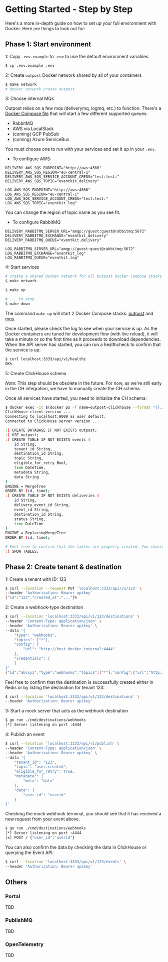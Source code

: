 # Getting Started - Step by Step

Here's a more in-depth guide on how to set up your full environment with Docker. Here are things to look out for:

## Phase 1: Start environment

1: Copy `.env.example` to `.env` to use the default environment variables.

```sh
$ cp .env.example .env
```

2: Create `outpost` Docker network shared by all of your containers

```sh
$ make network
# docker network create outpost
```

3: Choose internal MQs

Outpost relies on a few mqs (deliverymq, logmq, etc.) to function. There's a [Docker Compose file](../../build/dev/mqs/compose.yml) that will start a few different supported queues:

- RabbitMQ
- AWS via LocalStack
- (coming) GCP PubSub
- (coming) Azure ServiceBus

You must choose one to run with your services and set it up in your `.env`.

- To configure AWS:

```
DELIVERY_AWS_SQS_ENDPOINT="http://aws:4566"
DELIVERY_AWS_SQS_REGION="eu-central-1"
DELIVERY_AWS_SQS_SERVICE_ACCOUNT_CREDS="test:test:"
DELIVERY_AWS_SQS_TOPIC="eventkit_delivery"

LOG_AWS_SQS_ENDPOINT="http://aws:4566"
LOG_AWS_SQS_REGION="eu-central-1"
LOG_AWS_SQS_SERVICE_ACCOUNT_CREDS="test:test:"
LOG_AWS_SQS_TOPIC="eventkit_log"
```

You can change the region of topic name as you see fit.

- To configure RabbitMQ

```
DELIVERY_RABBITMQ_SERVER_URL="amqp://guest:guest@rabbitmq:5672"
DELIVERY_RABBITMQ_EXCHANGE="eventkit_delivery"
DELIVERY_RABBITMQ_QUEUE="eventkit.delivery"

LOG_RABBITMQ_SERVER_URL="amqp://guest:guest@rabbitmq:5672"
LOG_RABBITMQ_EXCHANGE="eventkit_log"
LOG_RABBITMQ_QUEUE="eventkit.log"
```

4: Start services

```sh
# create a shared Docker network for all Outpost Docker Compose stacks
$ make network

$ make up

# ... to stop
$ make down
```

The command `make up` will start 2 Docker Compose stacks: [outpost](../../build/dev/compose.yml) and [mqs](../../build/dev/mqs/compose.yml).

Once started, please check the log to see when your service is up. As the Docker containers are tuned for development flow (with live reload), it will take a minute or so the first time as it proceeds to download dependencies. When the API server has started, you can run a healthcheck to confirm that the service is up:

```sh
$ curl localhost:3333/api/v1/healthz
OK%
```

5: Create ClickHouse schema

_Note_: This step should be obsolete in the future. For now, as we're still early in the CH integration, we have to manually create the CH schema.

Once all services have started, you need to initialize the CH schema:

```sh
$ docker exec -it $(docker ps -f name=outpost-clickhouse --format "{{.ID}}") clickhouse-client
ClickHouse client version ...
Connecting to localhost:9000 as user default.
Connected to ClickHouse server version ...

:) CREATE DATABASE IF NOT EXISTS outpost;
:) USE outpost;
:) CREATE TABLE IF NOT EXISTS events (
	id String,
	tenant_id String,
	destination_id String,
	topic String,
	eligible_for_retry Bool,
	time DateTime,
	metadata String,
	data String
)
ENGINE = MergeTree
ORDER BY (id, time);
:) CREATE TABLE IF NOT EXISTS deliveries (
	id String,
	delivery_event_id String,
	event_id String,
	destination_id String,
	status String,
	time DateTime
)
ENGINE = ReplacingMergeTree
ORDER BY (id, time);

# Feel free to confirm that the tables are properly created. You should see 2 tables, `events` and `deliveries` here.
:) SHOW TABLES;
```

## Phase 2: Create tenant & destination

1: Create a tenant with ID: 123

```sh
$ curl --location --request PUT 'localhost:3333/api/v1/123' \
--header 'Authorization: Bearer apikey'
{"id":"123","created_at":"..."}%
```

2: Create a webhook-type destination

```sh
$ curl --location 'localhost:3333/api/v1/123/destinations' \
--header 'Content-Type: application/json' \
--header 'Authorization: Bearer apikey' \
--data '{
    "type": "webhooks",
    "topics": ["*"],
    "config": {
        "url": "http://host.docker.internal:4444"
    },
    "credentials": {
    }
}'
{"id":"abcxyz","type":"webhooks","topics":["*"],"config":{"url":"http://host.docker.internal:4444"},"credentials":{},"created_at":"...","disabled_at":null}%
```

Feel free to confirm that the destination is successfully created either in Redis or by listing the destination for tenant 123:

```sh
$ curl --location 'localhost:3333/api/v1/123/destinations' \
--header 'Authorization: Bearer apikey'
```

3: Start a mock server that acts as the webhook destination

```sh
$ go run ./cmd/destinations/webhooks
[*] Server listening on port :4444
```

4: Publish an event

```sh
$ curl --location 'localhost:3333/api/v1/publish' \
--header 'Content-Type: application/json' \
--header 'Authorization: Bearer apikey' \
--data '{
    "tenant_id": "123",
    "topic": "user.created",
    "eligible_for_retry": true,
    "metadata": {
        "meta": "data"
    },
    "data": {
        "user_id": "userid"
    }
}'
```

Checking the mock webhook terminal, you should see that it has received a new request from your event above.

```sh
$ go run ./cmd/destinations/webhooks
[*] Server listening on port :4444
[x] POST / {"user_id":"userid"}
```

You can also confirm the data by checking the data in ClickHouse or querying the Event API:

```sh
$ curl --location 'localhost:3333/api/v1/123/events' \
--header 'Authorization: Bearer apikey'
```

## Others

### Portal

TBD

### PublishMQ

TBD

### OpenTelemetry

TBD

